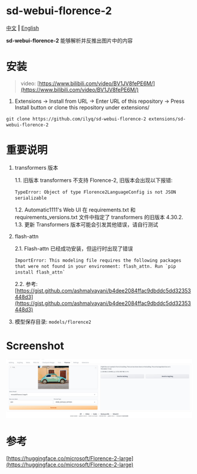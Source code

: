# sd-webui-florence-2

[中文](README.md) **|** [English](README_EN.md)

**sd-webui-florence-2** 能够解析并反推出图片中的内容

# 安装

> video: [https://www.bilibili.com/video/BV1JV8fePE6M/](https://www.bilibili.com/video/BV1JV8fePE6M/)

1. Extensions -> Install from URL -> Enter URL of this repository -> Press Install button or clone this repository under extensions/

```
git clone https://github.com/ilyq/sd-webui-florence-2 extensions/sd-webui-florence-2
```

# 重要说明

1. transformers 版本

   1.1. 旧版本 transformers 不支持 Florence-2, 旧版本会出现以下报错:

   ```
   TypeError: Object of type Florence2LanguageConfig is not JSON serializable
   ```

   1.2. Automatic1111's Web UI 在 requirements.txt 和 requirements_versions.txt 文件中指定了 transformers 的旧版本 4.30.2.  
   1.3. 更新 Transformers 版本可能会引发其他错误，请自行测试

2. flash-attn

   2.1. Flash-attn 已经成功安装，但运行时出现了错误

   ```
   ImportError: This modeling file requires the following packages that were not found in your environment: flash_attn. Run `pip install flash_attn`
   ```

   2.2. 参考: [https://gist.github.com/ashmalvayani/b4dee2084ffac9dbddc5dd32353448d3](https://gist.github.com/ashmalvayani/b4dee2084ffac9dbddc5dd32353448d3)

3. 模型保存目录: `models/florence2`

# Screenshot

![](screenshot.jpg)

# 参考

[https://huggingface.co/microsoft/Florence-2-large](https://huggingface.co/microsoft/Florence-2-large)
